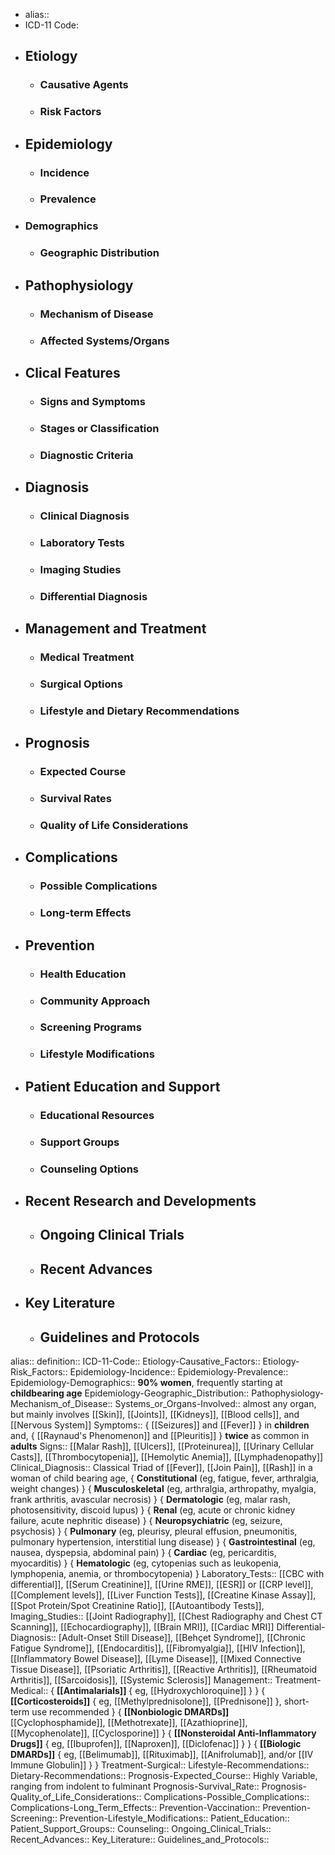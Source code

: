 - alias::
- ICD-11 Code:
- ## Etiology
	- ### Causative Agents
	- ### Risk Factors
- ## Epidemiology
	- ### Incidence
	- ### Prevalence
- ### Demographics
	- ### Geographic Distribution
- ## Pathophysiology
	- ### Mechanism of Disease
	- ### Affected Systems/Organs
- ## Clical Features
	- ### Signs and Symptoms
	- ### Stages or Classification
	- ### Diagnostic Criteria
- ## Diagnosis
	- ### Clinical Diagnosis
	- ### Laboratory Tests
	- ### Imaging Studies
	- ### Differential Diagnosis
- ## Management and Treatment
	- ### Medical Treatment
	- ### Surgical Options
	- ### Lifestyle and Dietary Recommendations
- ## Prognosis
	- ### Expected Course
	- ### Survival Rates
	- ### Quality of Life Considerations
- ## Complications
	- ### Possible Complications
	- ### Long-term Effects
- ## Prevention
	- ### Health Education
	- ### Community Approach
	- ### Screening Programs
	- ### Lifestyle Modifications
- ## Patient Education and Support
	- ### Educational Resources
	- ### Support Groups
	- ### Counseling Options
- ## Recent Research and Developments
	- ## Ongoing Clinical Trials
	- ## Recent Advances
- ## Key Literature
	- ## Guidelines and Protocols
alias::
definition::
ICD-11-Code::
Etiology-Causative_Factors::
Etiology-Risk_Factors::
Epidemiology-Incidence::
Epidemiology-Prevalence::
Epidemiology-Demographics:: **90% women**, frequently starting at **childbearing age**
Epidemiology-Geographic_Distribution::
Pathophysiology-Mechanism_of_Disease::
Systems_or_Organs-Involved:: almost any organ, but mainly involves [[Skin]], [[Joints]], [[Kidneys]], [[Blood cells]], and [[Nervous System]]
Symptoms:: { [[Seizures]] and [[Fever]] } in **children** and, { [[Raynaud's Phenomenon]] and [[Pleuritis]] } **twice** as common in **adults**
Signs:: [[Malar Rash]], [[Ulcers]], [[Proteinurea]], [[Urinary Cellular Casts]], [[Thrombocytopenia]], [[Hemolytic Anemia]], [[Lymphadenopathy]]
Clinical_Diagnosis:: Classical Triad of [[Fever]], [[Join Pain]], [[Rash]] in a woman of child bearing age, { **Constitutional** (eg, fatigue, fever, arthralgia, weight changes) } { **Musculoskeletal** (eg, arthralgia, arthropathy, myalgia, frank arthritis, avascular necrosis) } { **Dermatologic** (eg, malar rash, photosensitivity, discoid lupus) } { **Renal** (eg, acute or chronic kidney failure, acute nephritic disease) } { **Neuropsychiatric** (eg, seizure, psychosis) } { **Pulmonary** (eg, pleurisy, pleural effusion, pneumonitis, pulmonary hypertension, interstitial lung disease) } { **Gastrointestinal** (eg, nausea, dyspepsia, abdominal pain) } { **Cardiac** (eg, pericarditis, myocarditis) } { **Hematologic** (eg, cytopenias such as leukopenia, lymphopenia, anemia, or thrombocytopenia) }
Laboratory_Tests:: [[CBC with differential]], [[Serum Creatinine]], [[Urine RME]], [[ESR]] or [[CRP level]], [[Complement levels]], [[Liver Function Tests]], [[Creatine Kinase Assay]], [[Spot Protein/Spot Creatinine Ratio]], [[Autoantibody Tests]],
Imaging_Studies:: [[Joint Radiography]], [[Chest Radiography and Chest CT Scanning]], [[Echocardiography]], [[Brain MRI]], [[Cardiac MRI]]
Differential-Diagnosis:: [Adult-Onset Still Disease]], [[Behçet Syndrome]], [[Chronic Fatigue Syndrome]], [[Endocarditis]], [[Fibromyalgia]], [[HIV Infection]], [[Inflammatory Bowel Disease]], [[Lyme Disease]], [[Mixed Connective Tissue Disease]], [[Psoriatic Arthritis]], [[Reactive Arthritis]], [[Rheumatoid Arthritis]], [[Sarcoidosis]], [[Systemic Sclerosis]]
Management::
Treatment-Medical:: { **[[Antimalarials]]** { eg, [[Hydroxychloroquine]] } }  { **[[Corticosteroids]]** { eg, [[Methylprednisolone]], [[Prednisone]] }, short-term use recommended }  { **[[Nonbiologic DMARDs]]** [[Cyclophosphamide]], [[Methotrexate]], [[Azathioprine]], [[Mycophenolate]], [[Cyclosporine]] }  { **[[Nonsteroidal Anti-Inflammatory Drugs]]** { eg, [[Ibuprofen]], [[Naproxen]], [[Diclofenac]] } }  { **[[Biologic DMARDs]]** { eg, [[Belimumab]], [[Rituximab]], [[Anifrolumab]], and/or [[IV Immune Globulin]]  } }
Treatment-Surgical:: 
Lifestyle-Recommendations::
Dietary-Recommendations::
Prognosis-Expected_Course:: Highly Variable, ranging from indolent to fulminant
Prognosis-Survival_Rate::
Prognosis-Quality_of_Life_Considerations::
Complications-Possible_Complications::
Complications-Long_Term_Effects::
Prevention-Vaccination::
Prevention-Screening::
Prevention-Lifestyle_Modifications::
Patient_Education::
Patient_Support_Groups::
Counseling::
Ongoing_Clinical_Trials::
Recent_Advances::
Key_Literature::
Guidelines_and_Protocols::
